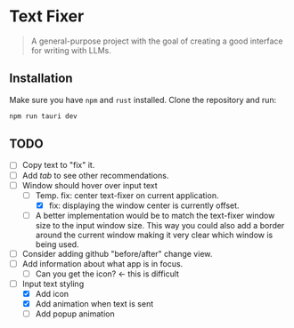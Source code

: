 # Text Fixer
> A general-purpose project with the goal of creating a good interface for writing with LLMs.

## Installation
Make sure you have ```npm``` and ```rust``` installed. Clone the repository and run:
```bash
npm run tauri dev
```

## TODO
- [ ] Copy text to "fix" it.
- [ ] Add *tab* to see other recommendations.
- [ ] Window should hover over input text
  - [ ] Temp. fix: center text-fixer on current application.
    - [x] fix: displaying the window center is currently offset.
  - [ ] A better implementation would be to match the text-fixer window size to the input window size. This way you could also add a border around the current window making it very clear which window is being used.
- [ ] Consider adding github "before/after" change view.
- [ ] Add information about what app is in focus. 
  - [ ] Can you get the icon? <- this is difficult

- [ ] Input text styling
  - [x] Add icon
  - [x] Add animation when text is sent
  - [ ] Add popup animation